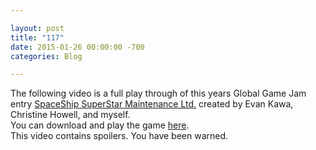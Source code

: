 ```yaml
---

layout: post  
title: "117"  
date: 2015-01-26 00:00:00 -700  
categories: Blog

---
```


The following video is a full play through of this years Global Game Jam entry [SpaceShip SuperStar Maintenance Ltd.](http://globalgamejam.org/2015/games/spaceship-superstar-maintenance-ltd) created by Evan Kawa, Christine Howell, and myself.  
You can download and play the game [here](http://globalgamejam.org/2015/games/spaceship-superstar-maintenance-ltd).  
This video contains spoilers. You have been warned.